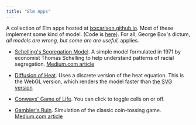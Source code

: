 ```yaml
---
title: "Elm Apps"
---
```


A collection of Elm apps hosted at [jxxcarlson.github.io](https://jxxcarlson.github.io).
Most of these implement some kind of model.  (Code is [here](https://github.com/jxxcarlson/)). For all, George Box's dictum,
 _all models are wrong, but some are are useful_, applies.


- [Schelling's Segregation Model](https://jxxcarlson.github.io/app/schelling.html). A simple model formulated in 1971 by economist Thomas Schelling to help understand patterns of racial segregation.
[Medium.com article](https://medium.com/@jxxcarlson/schellings-segregation-model-i-43e612241b62)

- [Diffusion of Heat](https://jxxcarlson.github.io/app/heat-model-gl.html).  Uses a
discrete version of the heat equation.  This is the WebGL version, which renders the
model faster than [the SVG version](https://jxxcarlson.github.io/app/heat-model.html)

- [Conways' Game of Life](https://jxxcarlson.github.io/app/gameoflife2.html).  You can click
to toggle cells on or off.

- [Gambler's Ruin](https://jxxcarlson.github.io/app/gamblers_ruin.html). Simulation of the
classic coin-tossing game. [Medium.com article](https://medium.com/@jxxcarlson/about-gamblers-ruin-6c30903bbbe3)
